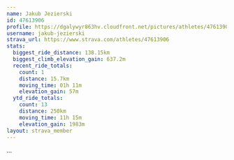 ```yaml
---
name: Jakub Jezierski
id: 47613906
profile: https://dgalywyr863hv.cloudfront.net/pictures/athletes/47613906/14681924/1/large.jpg
username: jakub-jezierski
strava_url: https://www.strava.com/athletes/47613906
stats:
  biggest_ride_distance: 138.15km
  biggest_climb_elevation_gain: 637.2m
  recent_ride_totals:
    count: 1
    distance: 15.7km
    moving_time: 01h 11m
    elevation_gain: 57m
  ytd_ride_totals:
    count: 13
    distance: 250km
    moving_time: 11h 15m
    elevation_gain: 1983m
layout: strava_member
--- 
```

...
